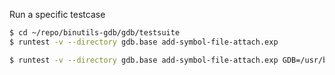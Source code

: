 Run a specific testcase
```sh
$ cd ~/repo/binutils-gdb/gdb/testsuite
$ runtest -v --directory gdb.base add-symbol-file-attach.exp

$ runtest -v --directory gdb.base add-symbol-file-attach.exp GDB=/usr/bin/gdb
```